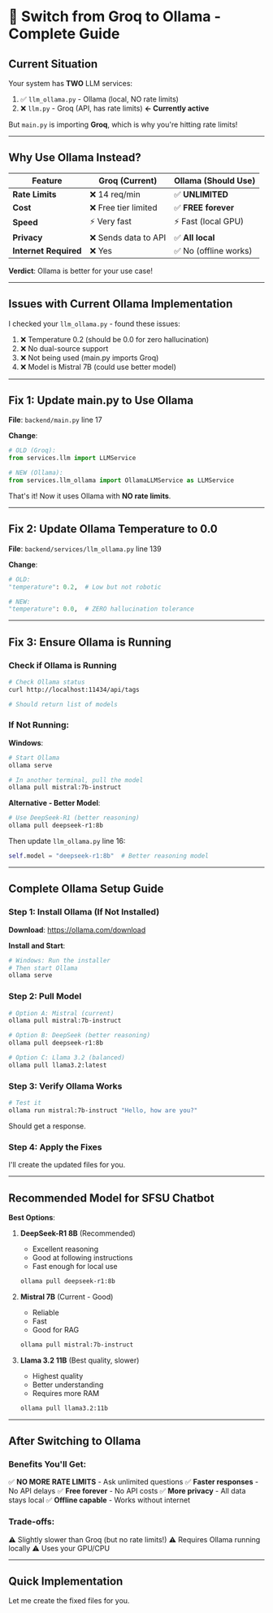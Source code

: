 # 🔄 Switch from Groq to Ollama - Complete Guide

## Current Situation

Your system has **TWO** LLM services:
1. ✅ `llm_ollama.py` - Ollama (local, NO rate limits)
2. ❌ `llm.py` - Groq (API, has rate limits) **← Currently active**

But `main.py` is importing **Groq**, which is why you're hitting rate limits!

---

## Why Use Ollama Instead?

| Feature | Groq (Current) | Ollama (Should Use) |
|---------|----------------|---------------------|
| **Rate Limits** | ❌ 14 req/min | ✅ **UNLIMITED** |
| **Cost** | ❌ Free tier limited | ✅ **FREE forever** |
| **Speed** | ⚡ Very fast | ⚡ Fast (local GPU) |
| **Privacy** | ❌ Sends data to API | ✅ **All local** |
| **Internet Required** | ❌ Yes | ✅ No (offline works) |

**Verdict**: Ollama is better for your use case!

---

## Issues with Current Ollama Implementation

I checked your `llm_ollama.py` - found these issues:

1. ❌ Temperature 0.2 (should be 0.0 for zero hallucination)
2. ❌ No dual-source support
3. ❌ Not being used (main.py imports Groq)
4. ❌ Model is Mistral 7B (could use better model)

---

## Fix 1: Update main.py to Use Ollama

**File**: `backend/main.py` line 17

**Change**:
```python
# OLD (Groq):
from services.llm import LLMService

# NEW (Ollama):
from services.llm_ollama import OllamaLLMService as LLMService
```

That's it! Now it uses Ollama with **NO rate limits**.

---

## Fix 2: Update Ollama Temperature to 0.0

**File**: `backend/services/llm_ollama.py` line 139

**Change**:
```python
# OLD:
"temperature": 0.2,  # Low but not robotic

# NEW:
"temperature": 0.0,  # ZERO hallucination tolerance
```

---

## Fix 3: Ensure Ollama is Running

### Check if Ollama is Running

```bash
# Check Ollama status
curl http://localhost:11434/api/tags

# Should return list of models
```

### If Not Running:

**Windows**:
```bash
# Start Ollama
ollama serve

# In another terminal, pull the model
ollama pull mistral:7b-instruct
```

**Alternative - Better Model**:
```bash
# Use DeepSeek-R1 (better reasoning)
ollama pull deepseek-r1:8b
```

Then update `llm_ollama.py` line 16:
```python
self.model = "deepseek-r1:8b"  # Better reasoning model
```

---

## Complete Ollama Setup Guide

### Step 1: Install Ollama (If Not Installed)

**Download**: https://ollama.com/download

**Install and Start**:
```bash
# Windows: Run the installer
# Then start Ollama
ollama serve
```

### Step 2: Pull Model

```bash
# Option A: Mistral (current)
ollama pull mistral:7b-instruct

# Option B: DeepSeek (better reasoning)
ollama pull deepseek-r1:8b

# Option C: Llama 3.2 (balanced)
ollama pull llama3.2:latest
```

### Step 3: Verify Ollama Works

```bash
# Test it
ollama run mistral:7b-instruct "Hello, how are you?"
```

Should get a response.

### Step 4: Apply the Fixes

I'll create the updated files for you.

---

## Recommended Model for SFSU Chatbot

**Best Options**:

1. **DeepSeek-R1 8B** (Recommended)
   - Excellent reasoning
   - Good at following instructions
   - Fast enough for local use
   ```bash
   ollama pull deepseek-r1:8b
   ```

2. **Mistral 7B** (Current - Good)
   - Reliable
   - Fast
   - Good for RAG
   ```bash
   ollama pull mistral:7b-instruct
   ```

3. **Llama 3.2 11B** (Best quality, slower)
   - Highest quality
   - Better understanding
   - Requires more RAM
   ```bash
   ollama pull llama3.2:11b
   ```

---

## After Switching to Ollama

### Benefits You'll Get:

✅ **NO MORE RATE LIMITS** - Ask unlimited questions
✅ **Faster responses** - No API delays
✅ **Free forever** - No API costs
✅ **More privacy** - All data stays local
✅ **Offline capable** - Works without internet

### Trade-offs:

⚠️ Slightly slower than Groq (but no rate limits!)
⚠️ Requires Ollama running locally
⚠️ Uses your GPU/CPU

---

## Quick Implementation

Let me create the fixed files for you.
